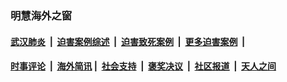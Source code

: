 
### 明慧海外之窗

####  [武汉肺炎](indexes/365.md?t=01062300) &nbsp;|&nbsp;  [迫害案例综述](indexes/328.md?t=01062300) &nbsp;|&nbsp; [迫害致死案例](indexes/277.md?t=01062300)  &nbsp;|&nbsp; [更多迫害案例](indexes/81.md?t=01062300)  &nbsp;|&nbsp; 
####  [时事评论](indexes/251.md?t=01062300) &nbsp;|&nbsp; [海外简讯](indexes/245.md?t=01062300)&nbsp;|&nbsp;  [社会支持](indexes/140.md?t=01062300) &nbsp;|&nbsp; [褒奖决议](indexes/282.md?t=01062300) &nbsp;|&nbsp; [社区报道](indexes/91.md?t=01062300)  &nbsp;|&nbsp; [天人之间](indexes/78.md?t=01062300) 

